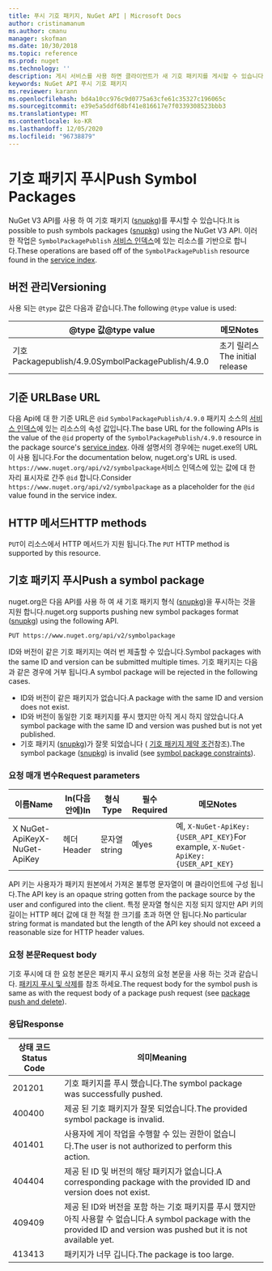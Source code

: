 ```yaml
---
title: 푸시 기호 패키지, NuGet API | Microsoft Docs
author: cristinamanum
ms.author: cmanu
manager: skofman
ms.date: 10/30/2018
ms.topic: reference
ms.prod: nuget
ms.technology: ''
description: 게시 서비스를 사용 하면 클라이언트가 새 기호 패키지를 게시할 수 있습니다.
keywords: NuGet API 푸시 기호 패키지
ms.reviewer: karann
ms.openlocfilehash: bd4a10cc976c9d0775a63cfe61c35327c196065c
ms.sourcegitcommit: e39e5a5ddf68bf41e816617e7f0339308523bbb3
ms.translationtype: MT
ms.contentlocale: ko-KR
ms.lasthandoff: 12/05/2020
ms.locfileid: "96738879"
---
```

# <a name="push-symbol-packages"></a><span data-ttu-id="05316-104">기호 패키지 푸시</span><span class="sxs-lookup"><span data-stu-id="05316-104">Push Symbol Packages</span></span>

<span data-ttu-id="05316-105">NuGet V3 API를 사용 하 여 기호 패키지 ([snupkg](../create-packages/Symbol-Packages-snupkg.md))를 푸시할 수 있습니다.</span><span class="sxs-lookup"><span data-stu-id="05316-105">It is possible to push symbols packages ([snupkg](../create-packages/Symbol-Packages-snupkg.md)) using the NuGet V3 API.</span></span>
<span data-ttu-id="05316-106">이러한 작업은 `SymbolPackagePublish` [서비스 인덱스](service-index.md)에 있는 리소스를 기반으로 합니다.</span><span class="sxs-lookup"><span data-stu-id="05316-106">These operations are based off of the `SymbolPackagePublish` resource found in the [service index](service-index.md).</span></span>

## <a name="versioning"></a><span data-ttu-id="05316-107">버전 관리</span><span class="sxs-lookup"><span data-stu-id="05316-107">Versioning</span></span>

<span data-ttu-id="05316-108">사용 되는 `@type` 값은 다음과 같습니다.</span><span class="sxs-lookup"><span data-stu-id="05316-108">The following `@type` value is used:</span></span>

<span data-ttu-id="05316-109">@type 값</span><span class="sxs-lookup"><span data-stu-id="05316-109">@type value</span></span>                 | <span data-ttu-id="05316-110">메모</span><span class="sxs-lookup"><span data-stu-id="05316-110">Notes</span></span>
--------------------        | -----
<span data-ttu-id="05316-111">기호 Packagepublish/4.9.0</span><span class="sxs-lookup"><span data-stu-id="05316-111">SymbolPackagePublish/4.9.0</span></span>  | <span data-ttu-id="05316-112">초기 릴리스</span><span class="sxs-lookup"><span data-stu-id="05316-112">The initial release</span></span>

## <a name="base-url"></a><span data-ttu-id="05316-113">기준 URL</span><span class="sxs-lookup"><span data-stu-id="05316-113">Base URL</span></span>

<span data-ttu-id="05316-114">다음 Api에 대 한 기준 URL은 `@id` `SymbolPackagePublish/4.9.0` 패키지 소스의 [서비스 인덱스](service-index.md)에 있는 리소스의 속성 값입니다.</span><span class="sxs-lookup"><span data-stu-id="05316-114">The base URL for the following APIs is the value of the `@id` property of the `SymbolPackagePublish/4.9.0` resource in the package source's [service index](service-index.md).</span></span> <span data-ttu-id="05316-115">아래 설명서의 경우에는 nuget.exe의 URL이 사용 됩니다.</span><span class="sxs-lookup"><span data-stu-id="05316-115">For the documentation below, nuget.org's URL is used.</span></span> <span data-ttu-id="05316-116">`https://www.nuget.org/api/v2/symbolpackage`서비스 인덱스에 있는 값에 대 한 자리 표시자로 간주 `@id` 합니다.</span><span class="sxs-lookup"><span data-stu-id="05316-116">Consider `https://www.nuget.org/api/v2/symbolpackage` as a placeholder for the `@id` value found in the service index.</span></span>

## <a name="http-methods"></a><span data-ttu-id="05316-117">HTTP 메서드</span><span class="sxs-lookup"><span data-stu-id="05316-117">HTTP methods</span></span>

<span data-ttu-id="05316-118">`PUT`이 리소스에서 HTTP 메서드가 지원 됩니다.</span><span class="sxs-lookup"><span data-stu-id="05316-118">The `PUT` HTTP method is supported by this resource.</span></span> 

## <a name="push-a-symbol-package"></a><span data-ttu-id="05316-119">기호 패키지 푸시</span><span class="sxs-lookup"><span data-stu-id="05316-119">Push a symbol package</span></span>

<span data-ttu-id="05316-120">nuget.org은 다음 API를 사용 하 여 새 기호 패키지 형식 ([snupkg](../create-packages/Symbol-Packages-snupkg.md))을 푸시하는 것을 지원 합니다.</span><span class="sxs-lookup"><span data-stu-id="05316-120">nuget.org supports pushing new symbol packages format ([snupkg](../create-packages/Symbol-Packages-snupkg.md)) using the following API.</span></span> 

    PUT https://www.nuget.org/api/v2/symbolpackage

<span data-ttu-id="05316-121">ID와 버전이 같은 기호 패키지는 여러 번 제출할 수 있습니다.</span><span class="sxs-lookup"><span data-stu-id="05316-121">Symbol packages with the same ID and version can be submitted multiple times.</span></span> <span data-ttu-id="05316-122">기호 패키지는 다음과 같은 경우에 거부 됩니다.</span><span class="sxs-lookup"><span data-stu-id="05316-122">A symbol package will be rejected in the following cases.</span></span>
- <span data-ttu-id="05316-123">ID와 버전이 같은 패키지가 없습니다.</span><span class="sxs-lookup"><span data-stu-id="05316-123">A package with the same ID and version does not exist.</span></span>
- <span data-ttu-id="05316-124">ID와 버전이 동일한 기호 패키지를 푸시 했지만 아직 게시 하지 않았습니다.</span><span class="sxs-lookup"><span data-stu-id="05316-124">A symbol package with the same ID and version was pushed but is not yet published.</span></span>
- <span data-ttu-id="05316-125">기호 패키지 ([snupkg](../create-packages/Symbol-Packages-snupkg.md))가 잘못 되었습니다 ( [기호 패키지 제약 조건](../create-packages/Symbol-Packages-snupkg.md)참조).</span><span class="sxs-lookup"><span data-stu-id="05316-125">The symbol package ([snupkg](../create-packages/Symbol-Packages-snupkg.md)) is invalid (see [symbol package constraints](../create-packages/Symbol-Packages-snupkg.md)).</span></span>

### <a name="request-parameters"></a><span data-ttu-id="05316-126">요청 매개 변수</span><span class="sxs-lookup"><span data-stu-id="05316-126">Request parameters</span></span>

<span data-ttu-id="05316-127">이름</span><span class="sxs-lookup"><span data-stu-id="05316-127">Name</span></span>           | <span data-ttu-id="05316-128">In(다음 안에)</span><span class="sxs-lookup"><span data-stu-id="05316-128">In</span></span>     | <span data-ttu-id="05316-129">형식</span><span class="sxs-lookup"><span data-stu-id="05316-129">Type</span></span>   | <span data-ttu-id="05316-130">필수</span><span class="sxs-lookup"><span data-stu-id="05316-130">Required</span></span> | <span data-ttu-id="05316-131">메모</span><span class="sxs-lookup"><span data-stu-id="05316-131">Notes</span></span>
-------------- | ------ | ------ | -------- | -----
<span data-ttu-id="05316-132">X NuGet-ApiKey</span><span class="sxs-lookup"><span data-stu-id="05316-132">X-NuGet-ApiKey</span></span> | <span data-ttu-id="05316-133">헤더</span><span class="sxs-lookup"><span data-stu-id="05316-133">Header</span></span> | <span data-ttu-id="05316-134">문자열</span><span class="sxs-lookup"><span data-stu-id="05316-134">string</span></span> | <span data-ttu-id="05316-135">예</span><span class="sxs-lookup"><span data-stu-id="05316-135">yes</span></span>      | <span data-ttu-id="05316-136">예, `X-NuGet-ApiKey: {USER_API_KEY}`</span><span class="sxs-lookup"><span data-stu-id="05316-136">For example, `X-NuGet-ApiKey: {USER_API_KEY}`</span></span>

<span data-ttu-id="05316-137">API 키는 사용자가 패키지 원본에서 가져온 불투명 문자열이 며 클라이언트에 구성 됩니다.</span><span class="sxs-lookup"><span data-stu-id="05316-137">The API key is an opaque string gotten from the package source by the user and configured into the client.</span></span> <span data-ttu-id="05316-138">특정 문자열 형식은 지정 되지 않지만 API 키의 길이는 HTTP 헤더 값에 대 한 적절 한 크기를 초과 하면 안 됩니다.</span><span class="sxs-lookup"><span data-stu-id="05316-138">No particular string format is mandated but the length of the API key should not exceed a reasonable size for HTTP header values.</span></span>

### <a name="request-body"></a><span data-ttu-id="05316-139">요청 본문</span><span class="sxs-lookup"><span data-stu-id="05316-139">Request body</span></span>

<span data-ttu-id="05316-140">기호 푸시에 대 한 요청 본문은 패키지 푸시 요청의 요청 본문을 사용 하는 것과 같습니다. [패키지 푸시 및 삭제](package-publish-resource.md)를 참조 하세요.</span><span class="sxs-lookup"><span data-stu-id="05316-140">The request body for the symbol push is same as with the request body of a package push request (see [package push and delete](package-publish-resource.md)).</span></span> 

### <a name="response"></a><span data-ttu-id="05316-141">응답</span><span class="sxs-lookup"><span data-stu-id="05316-141">Response</span></span>

<span data-ttu-id="05316-142">상태 코드</span><span class="sxs-lookup"><span data-stu-id="05316-142">Status Code</span></span> | <span data-ttu-id="05316-143">의미</span><span class="sxs-lookup"><span data-stu-id="05316-143">Meaning</span></span>
----------- | -------
<span data-ttu-id="05316-144">201</span><span class="sxs-lookup"><span data-stu-id="05316-144">201</span></span>         | <span data-ttu-id="05316-145">기호 패키지를 푸시 했습니다.</span><span class="sxs-lookup"><span data-stu-id="05316-145">The symbol package was successfully pushed.</span></span>
<span data-ttu-id="05316-146">400</span><span class="sxs-lookup"><span data-stu-id="05316-146">400</span></span>         | <span data-ttu-id="05316-147">제공 된 기호 패키지가 잘못 되었습니다.</span><span class="sxs-lookup"><span data-stu-id="05316-147">The provided symbol package is invalid.</span></span>
<span data-ttu-id="05316-148">401</span><span class="sxs-lookup"><span data-stu-id="05316-148">401</span></span>         | <span data-ttu-id="05316-149">사용자에 게이 작업을 수행할 수 있는 권한이 없습니다.</span><span class="sxs-lookup"><span data-stu-id="05316-149">The user is not authorized to perform this action.</span></span>
<span data-ttu-id="05316-150">404</span><span class="sxs-lookup"><span data-stu-id="05316-150">404</span></span>         | <span data-ttu-id="05316-151">제공 된 ID 및 버전의 해당 패키지가 없습니다.</span><span class="sxs-lookup"><span data-stu-id="05316-151">A corresponding package with the provided ID and version does not exist.</span></span>
<span data-ttu-id="05316-152">409</span><span class="sxs-lookup"><span data-stu-id="05316-152">409</span></span>         | <span data-ttu-id="05316-153">제공 된 ID와 버전을 포함 하는 기호 패키지를 푸시 했지만 아직 사용할 수 없습니다.</span><span class="sxs-lookup"><span data-stu-id="05316-153">A symbol package with the provided ID and version was pushed but it is not available yet.</span></span>
<span data-ttu-id="05316-154">413</span><span class="sxs-lookup"><span data-stu-id="05316-154">413</span></span>         | <span data-ttu-id="05316-155">패키지가 너무 깁니다.</span><span class="sxs-lookup"><span data-stu-id="05316-155">The package is too large.</span></span>

